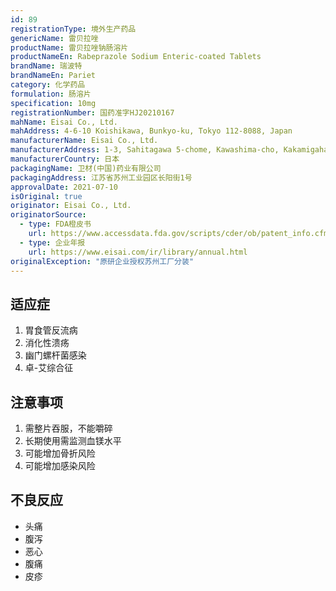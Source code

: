 ```yaml
---
id: 89
registrationType: 境外生产药品
genericName: 雷贝拉唑
productName: 雷贝拉唑钠肠溶片
productNameEn: Rabeprazole Sodium Enteric-coated Tablets
brandName: 瑞波特
brandNameEn: Pariet
category: 化学药品
formulation: 肠溶片
specification: 10mg
registrationNumber: 国药准字HJ20210167
mahName: Eisai Co., Ltd.
mahAddress: 4-6-10 Koishikawa, Bunkyo-ku, Tokyo 112-8088, Japan
manufacturerName: Eisai Co., Ltd.
manufacturerAddress: 1-3, Sahitagawa 5-chome, Kawashima-cho, Kakamigahara City, Gifu Prefecture, Japan
manufacturerCountry: 日本
packagingName: 卫材(中国)药业有限公司
packagingAddress: 江苏省苏州工业园区长阳街1号
approvalDate: 2021-07-10
isOriginal: true
originator: Eisai Co., Ltd.
originatorSource:
  - type: FDA橙皮书
    url: https://www.accessdata.fda.gov/scripts/cder/ob/patent_info.cfm?Product_No=001&Appl_No=020973
  - type: 企业年报
    url: https://www.eisai.com/ir/library/annual.html
originalException: "原研企业授权苏州工厂分装"
---
```


## 适应症

1. 胃食管反流病
2. 消化性溃疡
3. 幽门螺杆菌感染
4. 卓-艾综合征

## 注意事项

1. 需整片吞服，不能嚼碎
2. 长期使用需监测血镁水平
3. 可能增加骨折风险
4. 可能增加感染风险

## 不良反应

- 头痛
- 腹泻
- 恶心
- 腹痛
- 皮疹 